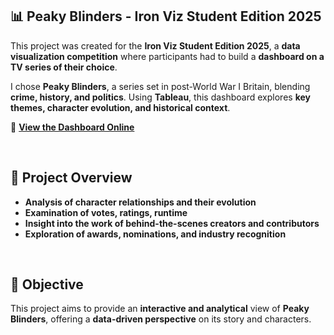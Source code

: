 <h2>📊 Peaky Blinders - Iron Viz Student Edition 2025</h2>

This project was created for the **Iron Viz Student Edition 2025**, a **data visualization competition** where participants had to build a **dashboard on a TV series of their choice**.  

I chose **Peaky Blinders**, a series set in post-World War I Britain, blending **crime, history, and politics**. Using **Tableau**, this dashboard explores **key themes, character evolution, and historical context**.  

🔗 <a href="https://public.tableau.com/app/profile/elisa.lassarre5429/viz/PeakyBlindersIronVizStudentEdition2025GenData/Dashboardfinal2"><b>View the Dashboard Online</b></a>  

<br>

<h2>📌 Project Overview</h2>

- **Analysis of character relationships and their evolution** 
- **Examination of votes, ratings, runtime**  
- **Insight into the work of behind-the-scenes creators and contributors**  
- **Exploration of awards, nominations, and industry recognition**  

<br>

<h2>🎯 Objective</h2>

This project aims to provide an **interactive and analytical** view of **Peaky Blinders**, offering a **data-driven perspective** on its story and characters.  
